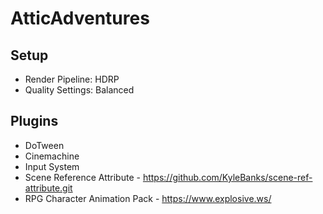 # AtticAdventures
## Setup
* Render Pipeline:  HDRP
* Quality Settings: Balanced

## Plugins
* DoTween
* Cinemachine
* Input System
* Scene Reference Attribute - https://github.com/KyleBanks/scene-ref-attribute.git
* RPG Character Animation Pack - https://www.explosive.ws/
